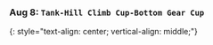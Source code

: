 ### Aug 8:  **`Tank-Hill Climb Cup-Bottom Gear Cup`**
{: style="text-align: center; vertical-align: middle;"}
